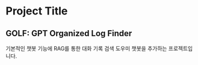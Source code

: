 # Project Title

## GOLF: GPT Organized Log Finder

기본적인 챗봇 기능에 RAG를 통한 대화 기록 검색 도우미 챗봇을 추가하는 프로젝트입니다.
